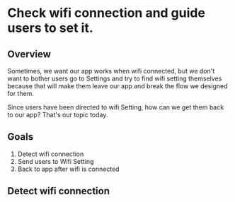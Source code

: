 # Check wifi connection and guide users to set it.

## Overview

Sometimes, we want our app works when wifi connected, but we don't want to bother users go to Settings and try to find wifi setting themselves because that will make them leave our app and break the flow we designed for them.

Since users have been directed to wifi Setting, how can we get them back to our app? That's our topic today.


## Goals

1. Detect wifi connection
2. Send users to Wifi Setting
3. Back to app after wifi is connected

## Detect wifi connection

